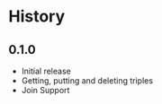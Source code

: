 
History
======

## 0.1.0

* Initial release
* Getting, putting and deleting triples
* Join Support
